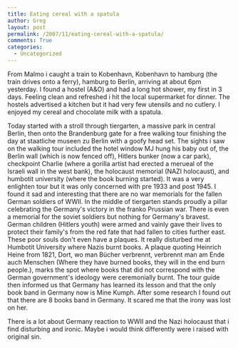 ```yaml
---
title: Eating cereal with a spatula
author: Greg
layout: post
permalink: /2007/11/eating-cereal-with-a-spatula/
comments: True
categories:
  - Uncategorized
---
```

From Malmo i caught a train to Kobenhavn, Kobenhavn to hamburg (the train drives onto a ferry), hamburg to Berlin, arriving at about 6pm yesterday. I found a hostel (A&O) and had a long hot shower, my first in 3 days. Feeling clean and refreshed i hit the local supermarket for dinner. The hostels advertised a kitchen but it had very few utensils and no cutlery. I enjoyed my cereal and chocolate milk with a spatula.

Today started with a stroll through tiergarten, a massive park in central Berlin, then onto the Brandenburg gate for a free walking tour finishing the day at staatliche museen zu Berlin with a goofy head set. The sights i saw on the walking tour included the hotel window MJ hung his baby out of, the Berlin wall (which is now fenced off), Hitlers bunker (now a car park), checkpoint Charlie (where a gorilla artist had erected a merueal of the Israeli wall in the west bank), the holocaust memorial (NAZI holocaust), and humbotit university (where the book burning started). It was a very enlighten tour but it was only concerned with pre 1933 and post 1945. I found it sad and interesting that there are no war memorials for the fallen German soldiers of WWII. In the middle of tiergarten stands proudly a pillar celebrating the Germany's victory in the franko Prussian war. There is even a memorial for the soviet soldiers but nothing for Germany's bravest. German children (Hitlers youth) were armed and vainly gave their lives to protect their family's from the red fate that had fallen to cities further east. These poor souls don't even have a plaques. It really disturbed me at Humbotit University where Nazis burnt books. A plaque quoting Heinrich Heine from 1821, Dort, wo man Bücher verbrennt, verbrennt man am Ende auch Menschen (Where they have burned books, they will in the end burn people.), marks the spot where books that did not correspond with the German government's ideology were ceremonially burnt. The tour guide then informed us that Germany has learned its lesson and that the only book band in Germany now is Mine Kumph. After some research I found out that there are 8 books band in Germany. It scared me that the irony was lost on her.

There is a lot about Germany reaction to WWII and the Nazi holocaust that i find disturbing and ironic. Maybe i would think differently were i raised with original sin.